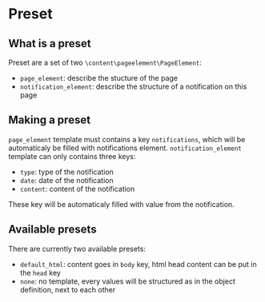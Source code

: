 # Preset

## What is a preset

Preset are a set of two `\content\pageelement\PageElement`:

- `page_element`: describe the stucture of the page
- `notification_element`: describe the structure of a notification on this page

## Making a preset

`page_element` template must contains a key `notifications`, which will be automaticaly be filled with notifications element.
`notification_element` template can only contains three keys:

- `type`: type of the notification
- `date`: date of the notification
- `content`: content of the notification

These key will be automaticaly filled with value from the notification.

## Available presets

There are currently two available presets:

- `default_html`: content goes in `body` key, html head content can be put in the `head` key
- `none`: no template, every values will be structured as in the object definition, next to each other
